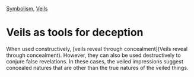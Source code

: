 [Symbolism](Symbolism), [Veils](Veils)

# Veils as tools for deception

When used constructively, [veils reveal through concealment](Veils reveal through concealment). However, they can also be used destructively to conjure false revelations. In these cases, the veiled impressions suggest concealed natures that are other than the true natures of the veiled things.
